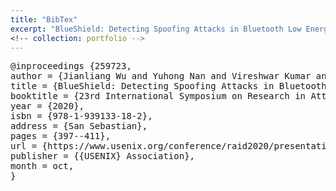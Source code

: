 ```yaml
---
title: "BibTex"
excerpt: "BlueShield: Detecting Spoofing Attacks in Bluetooth Low Energy Networks"
<!-- collection: portfolio -->
---
```


<pre>
@inproceedings {259723,
author = {Jianliang Wu and Yuhong Nan and Vireshwar Kumar and Mathias Payer and Dongyan Xu},
title = {BlueShield: Detecting Spoofing Attacks in Bluetooth Low Energy Networks},
booktitle = {23rd International Symposium on Research in Attacks, Intrusions and Defenses ({RAID} 2020)},
year = {2020},
isbn = {978-1-939133-18-2},
address = {San Sebastian},
pages = {397--411},
url = {https://www.usenix.org/conference/raid2020/presentation/wu},
publisher = {{USENIX} Association},
month = oct,
}
</pre>
